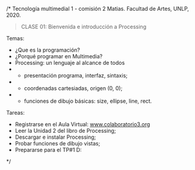 /*
  Tecnología multimedial 1 - comisión 2 Matias. Facultad de Artes, UNLP, 2020.
  
  > CLASE 01: Bienvenida e introducción a Processing
  
  Temas:
  - ¿Que es la programación?
  - ¿Porqué programar en Multimedia?
  - Processing: un lenguaje al alcance de todos
  - - presentación programa, interfaz, sintaxis;
  - - coordenadas cartesiadas, origen (0, 0);
  - - funciones de dibujo básicas: size, ellipse, line, rect.
  
  Tareas:
  - Registrarse en el Aula Virtual: www.colaboratorio3.org
  - Leer la Unidad 2 del libro de Processing;
  - Descargar e instalar Processing;
  - Probar funciones de dibujo vistas;
  - Prepararse para el TP#1 D:
  
*/
